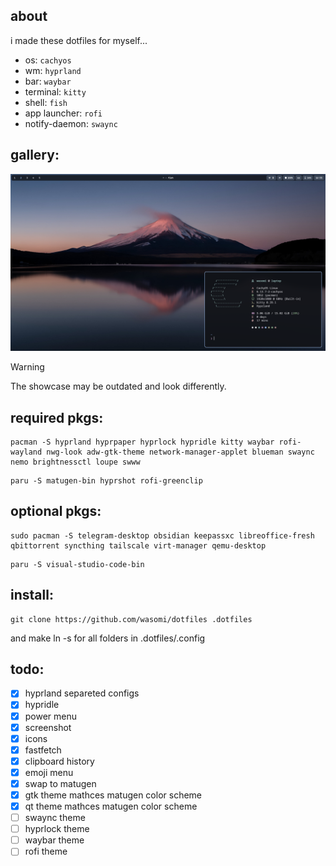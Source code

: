 ## about

i made these dotfiles for myself...

- os: `cachyos`
- wm: `hyprland`
- bar: `waybar`
- terminal: `kitty`
- shell: `fish`
- app launcher: `rofi`
- notify-daemon: `swaync`

## gallery:

![Screenshot](Pictures/Screenshots/image.png)

> [!WARNING]
> The showcase may be outdated and look differently.

## required pkgs:

```
pacman -S hyprland hyprpaper hyprlock hypridle kitty waybar rofi-wayland nwg-look adw-gtk-theme network-manager-applet blueman swaync nemo brightnessctl loupe swww
```

```
paru -S matugen-bin hyprshot rofi-greenclip
```

## optional pkgs:

```
sudo pacman -S telegram-desktop obsidian keepassxc libreoffice-fresh qbittorrent syncthing tailscale virt-manager qemu-desktop
```

```
paru -S visual-studio-code-bin
```

## install:

```
git clone https://github.com/wasomi/dotfiles .dotfiles
```
and make ln -s for all folders in .dotfiles/.config

## todo:

- [x] hyprland separeted configs
- [x] hypridle
- [x] power menu
- [x] screenshot
- [x] icons
- [x] fastfetch
- [x] clipboard history
- [x] emoji menu
- [x] swap to matugen
- [x] gtk theme mathces matugen color scheme
- [x] qt theme mathces matugen color scheme
- [ ] swaync theme
- [ ] hyprlock theme
- [ ] waybar theme
- [ ] rofi theme